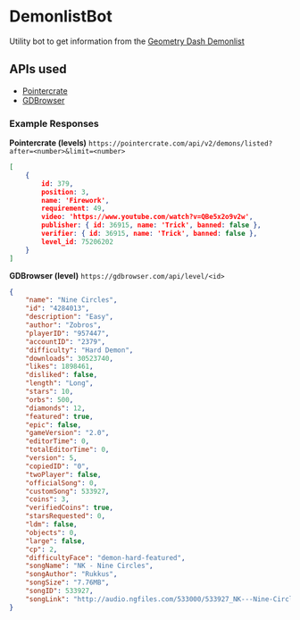 # DemonlistBot
Utility bot to get information from the [Geometry Dash Demonlist](https://pointercrate.com/)

## APIs used
- [Pointercrate](https://pointercrate.com/documentation/index)
- [GDBrowser](https://gdbrowser.com/api)

### Example Responses
**Pointercrate (levels)** `https://pointercrate.com/api/v2/demons/listed?after=<number>&limit=<number>`
```json
[
    {
        id: 379,
        position: 3,
        name: 'Firework',
        requirement: 49,
        video: 'https://www.youtube.com/watch?v=QBe5x2o9v2w',
        publisher: { id: 36915, name: 'Trick', banned: false },
        verifier: { id: 36915, name: 'Trick', banned: false },
        level_id: 75206202
    }
]
```

**GDBrowser (level)** `https://gdbrowser.com/api/level/<id>`
```json
{
	"name": "Nine Circles",
	"id": "4284013",
	"description": "Easy",
	"author": "Zobros",
	"playerID": "957447",
	"accountID": "2379",
	"difficulty": "Hard Demon",
	"downloads": 30523740,
	"likes": 1898461,
	"disliked": false,
	"length": "Long",
	"stars": 10,
	"orbs": 500,
	"diamonds": 12,
	"featured": true,
	"epic": false,
	"gameVersion": "2.0",
	"editorTime": 0,
	"totalEditorTime": 0,
	"version": 5,
	"copiedID": "0",
	"twoPlayer": false,
	"officialSong": 0,
	"customSong": 533927,
	"coins": 3,
	"verifiedCoins": true,
	"starsRequested": 0,
	"ldm": false,
	"objects": 0,
	"large": false,
	"cp": 2,
	"difficultyFace": "demon-hard-featured",
	"songName": "NK - Nine Circles",
	"songAuthor": "Rukkus",
	"songSize": "7.76MB",
	"songID": 533927,
	"songLink": "http://audio.ngfiles.com/533000/533927_NK---Nine-Circles.mp3"
}
```
